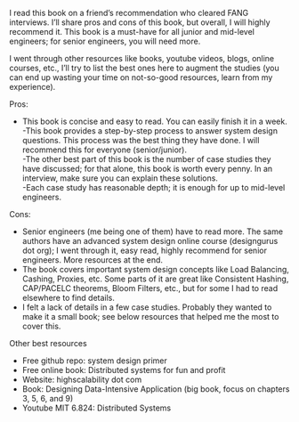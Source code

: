 I read this book on a friend’s recommendation who cleared FANG interviews. I’ll share pros and cons of this book, but overall, I will highly recommend it. This book is a must-have for all junior and mid-level engineers; for senior engineers, you will need more.  
  
I went through other resources like books, youtube videos, blogs, online courses, etc., I’ll try to list the best ones here to augment the studies (you can end up wasting your time on not-so-good resources, learn from my experience).  
  
Pros:  
- This book is concise and easy to read. You can easily finish it in a week.  
-This book provides a step-by-step process to answer system design questions. This process was the best thing they have done. I will recommend this for everyone (senior/junior).  
-The other best part of this book is the number of case studies they have discussed; for that alone, this book is worth every penny. In an interview, make sure you can explain these solutions.  
-Each case study has reasonable depth; it is enough for up to mid-level engineers.  
  
Cons:  
- Senior engineers (me being one of them) have to read more. The same authors have an advanced system design online course (designgurus dot org); I went through it, easy read, highly recommend for senior engineers. More resources at the end.  
- The book covers important system design concepts like Load Balancing, Cashing, Proxies, etc. Some parts of it are great like Consistent Hashing, CAP/PACELC theorems, Bloom Filters, etc., but for some I had to read elsewhere to find details.  
- I felt a lack of details in a few case studies. Probably they wanted to make it a small book; see below resources that helped me the most to cover this.  
  
Other best resources  
- Free github repo: system design primer  
- Free online book: Distributed systems for fun and profit  
- Website: highscalability dot com  
- Book: Designing Data-Intensive Application (big book, focus on chapters 3, 5, 6, and 9)  
- Youtube MIT 6.824: Distributed Systems